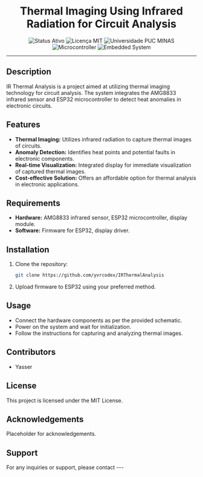 <h1 align="center">Thermal Imaging Using Infrared Radiation for Circuit Analysis</h1>

<p align="center">
  <img src="https://img.shields.io/badge/Status-Inactive-4B0082?style=for-the-badge&logo=statuspage&logoColor=white" alt="Status Ativo">
  <img src="https://img.shields.io/badge/License-MIT-blue.svg?style=for-the-badge&logo=mit&logoColor=white" alt="Licença MIT">
  <img src="https://img.shields.io/badge/University-PUC%20MINAS-00599C?style=for-the-badge" alt="Universidade PUC MINAS">
  <img src="https://img.shields.io/badge/Microcontroller-4B0082?style=for-the-badge&logo=microchip&logoColor=white" alt="Microcontroller">
  <img src="https://img.shields.io/badge/Embedded%20System-4B0082?style=for-the-badge&logo=microchip&logoColor=white" alt="Embedded System">
</p>

---

## Description
IR Thermal Analysis is a project aimed at utilizing thermal imaging technology for circuit analysis. The system integrates the AMG8833 infrared sensor and ESP32 microcontroller to detect heat anomalies in electronic circuits.

## Features
- **Thermal Imaging:** Utilizes infrared radiation to capture thermal images of circuits.
- **Anomaly Detection:** Identifies heat points and potential faults in electronic components.
- **Real-time Visualization:** Integrated display for immediate visualization of captured thermal images.
- **Cost-effective Solution:** Offers an affordable option for thermal analysis in electronic applications.

## Requirements
- **Hardware:** AMG8833 infrared sensor, ESP32 microcontroller, display module.
- **Software:** Firmware for ESP32, display driver.

## Installation
1. Clone the repository:
   ```bash
   git clone https://github.com/yvrcodex/IRThermalAnalysis
   ```
2. Upload firmware to ESP32 using your preferred method.

## Usage
- Connect the hardware components as per the provided schematic.
- Power on the system and wait for initialization.
- Follow the instructions for capturing and analyzing thermal images.

## Contributors
- Yasser

## License
This project is licensed under the MIT License.

## Acknowledgements
Placeholder for acknowledgements.

## Support
For any inquiries or support, please contact ---
